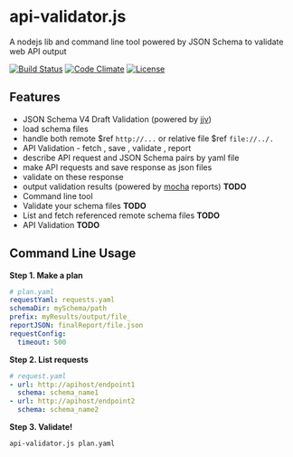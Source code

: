 api-validator.js
================

A nodejs lib and command line tool powered by JSON Schema to validate web API output

[![Build Status](https://travis-ci.org/zordius/api-validator.js.svg?branch=master)](https://travis-ci.org/zordius/api-validator.js) [![Code Climate](https://codeclimate.com/github/zordius/api-validator.js/badges/gpa.svg)](https://codeclimate.com/github/zordius/api-validator.js) [![License](https://img.shields.io/badge/license-MIT-green.svg)](LICENSE.txt)

Features
--------

* JSON Schema V4 Draft Validation (powered by <a href="https://github.com/acornejo/jjv">jjv</a>)
 * load schema files
 * handle both remote $ref `http://...` or relative file $ref `file://../.`
* API Validation - fetch , save , validate , report
 * describe API request and JSON Schema pairs by yaml file
 * make API requests and save response as json files
 * validate on these response
 * output validation results (powered by <a href="https://github.com/visionmedia/mocha">mocha</a> reports) **TODO**
* Command line tool
 * Validate your schema files **TODO**
 * List and fetch referenced remote schema files **TODO**
 * API Validation **TODO**

Command Line Usage
------------------

**Step 1. Make a plan**

```yaml
# plan.yaml
requestYaml: requests.yaml
schemaDir: mySchema/path
prefix: myResults/output/file_
reportJSON: finalReport/file.json
requestConfig:
  timeout: 500
```

**Step 2. List requests**

```yaml
# request.yaml
- url: http://apihost/endpoint1
  schema: schema_name1
- url: http://apihost/endpoint2
  schema: schema_name2
```

**Step 3. Validate!**

```sh
api-validator.js plan.yaml
```
